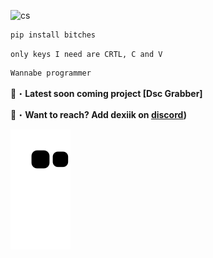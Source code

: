 ![cs]([[https://user-images.githubusercontent.com/129897824/230024933-eb316a8a-6c43-466e-9540-b5035107fb48.png](https://d.furaffinity.net/art/drakemono/1634252962/1634252962.drakemono_banner_blink.gif)](https://i.pinimg.com/736x/92/c2/d1/92c2d1fcf9ab8f13b36bc38954229e65.jpg))


```python
pip install bitches
```
```sh-session
only keys I need are CRTL, C and V
```
```python
Wannabe programmer
```

📂・**Latest soon coming project [Dsc Grabber]**

📩・**Want to reach? Add dexiik on [discord](https://discord.gg/ZeaDbVs3ZC))**


![snake gif](https://github.com/DXVVAY/DXVVAY/blob/output/github-contribution-grid-snake.svg)<img align="center"> 
